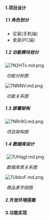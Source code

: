 #### 1.项目设计

##### 1.1 角色划分

* 买家(手机端)
* 卖家(PC端)

##### 1.2 功能模块划分

![7N2HTx.md.png](https://s4.ax1x.com/2022/01/16/7N2HTx.md.png)

​                                                                                *功能分析图*

![7NRlNV.md.png](https://s4.ax1x.com/2022/01/16/7NRlNV.md.png)

​                                                                            *功能关系图*

##### 1.3 部署架构

![7NRr9O.md.png](https://s4.ax1x.com/2022/01/16/7NRr9O.md.png)

​                                                                            *项目架构图*

##### 1.4 数据库设计

​                 ![7UHqgI.md.png](https://s4.ax1x.com/2022/01/17/7UHqgI.md.png)

​                                                                    *数据库表关系图*

![7UbboF.md.png](https://s4.ax1x.com/2022/01/17/7UbboF.md.png)

​                                                                    *商品表字段图*

#### 2.开发环境搭建

#### 3.功能实现

